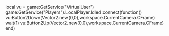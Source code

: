 local vu = game:GetService("VirtualUser")
       game:GetService("Players").LocalPlayer.Idled:connect(function()
          vu:Button2Down(Vector2.new(0,0),workspace.CurrentCamera.CFrame)
          wait(1)
          vu:Button2Up(Vector2.new(0,0),workspace.CurrentCamera.CFrame)
      end)
